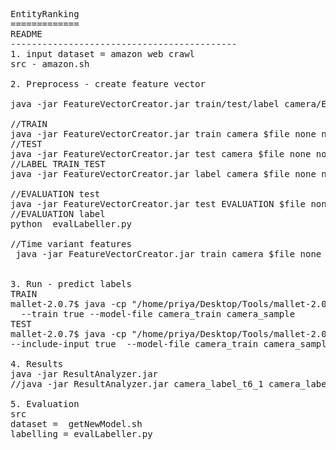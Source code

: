 <pre>
EntityRanking
=============
README
-------------------------------------------
1. input dataset = amazon web crawl
src - amazon.sh

2. Preprocess - create feature vector

java -jar FeatureVectorCreator.jar train/test/label camera/EVALUATION $file debug/none eval/none time/none

//TRAIN
java -jar FeatureVectorCreator.jar train camera $file none none none
//TEST
java -jar FeatureVectorCreator.jar test camera $file none none none
//LABEL TRAIN_TEST
java -jar FeatureVectorCreator.jar label camera $file none none none

//EVALUATION test 
java -jar FeatureVectorCreator.jar test EVALUATION $file none none none
//EVALUATION label
python  evalLabeller.py

//Time variant features
 java -jar FeatureVectorCreator.jar train camera $file none none time


3. Run - predict labels
TRAIN
mallet-2.0.7$ java -cp "/home/priya/Desktop/Tools/mallet-2.0.7/class://home/priya/Desktop/Tools/mallet-2.0.7/lib/mallet-deps.jar" cc.mallet.fst.SimpleTagger
  --train true --model-file camera_train camera_sample
TEST
mallet-2.0.7$ java -cp "/home/priya/Desktop/Tools/mallet-2.0.7/class://home/priya/Desktop/Tools/mallet-2.0.7/lib/mallet-deps.jar" cc.mallet.fst.SimpleTagger
--include-input true  --model-file camera_train camera_sample

4. Results
java -jar ResultAnalyzer.jar <true label file> <predicted label file>
//java -jar ResultAnalyzer.jar camera_label_t6_1 camera_label_t6_2

5. Evaluation 
src
dataset =  getNewModel.sh
labelling = evalLabeller.py
</pre>






